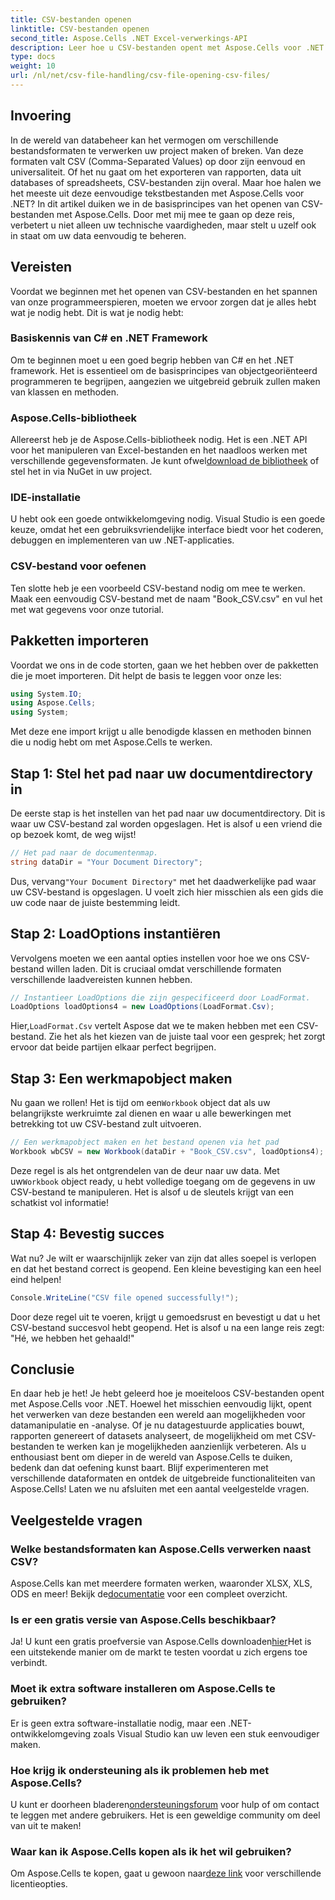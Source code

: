 ```yaml
---
title: CSV-bestanden openen
linktitle: CSV-bestanden openen
second_title: Aspose.Cells .NET Excel-verwerkings-API
description: Leer hoe u CSV-bestanden opent met Aspose.Cells voor .NET met onze uitgebreide, stapsgewijze handleiding. Master data manipulatie.
type: docs
weight: 10
url: /nl/net/csv-file-handling/csv-file-opening-csv-files/
---
```

## Invoering
In de wereld van databeheer kan het vermogen om verschillende bestandsformaten te verwerken uw project maken of breken. Van deze formaten valt CSV (Comma-Separated Values) op door zijn eenvoud en universaliteit. Of het nu gaat om het exporteren van rapporten, data uit databases of spreadsheets, CSV-bestanden zijn overal. Maar hoe halen we het meeste uit deze eenvoudige tekstbestanden met Aspose.Cells voor .NET? In dit artikel duiken we in de basisprincipes van het openen van CSV-bestanden met Aspose.Cells. Door met mij mee te gaan op deze reis, verbetert u niet alleen uw technische vaardigheden, maar stelt u uzelf ook in staat om uw data eenvoudig te beheren. 
## Vereisten
Voordat we beginnen met het openen van CSV-bestanden en het spannen van onze programmeerspieren, moeten we ervoor zorgen dat je alles hebt wat je nodig hebt. Dit is wat je nodig hebt:
### Basiskennis van C# en .NET Framework
Om te beginnen moet u een goed begrip hebben van C# en het .NET framework. Het is essentieel om de basisprincipes van objectgeoriënteerd programmeren te begrijpen, aangezien we uitgebreid gebruik zullen maken van klassen en methoden.
### Aspose.Cells-bibliotheek
 Allereerst heb je de Aspose.Cells-bibliotheek nodig. Het is een .NET API voor het manipuleren van Excel-bestanden en het naadloos werken met verschillende gegevensformaten. Je kunt ofwel[download de bibliotheek](https://releases.aspose.com/cells/net/) of stel het in via NuGet in uw project.
### IDE-installatie
U hebt ook een goede ontwikkelomgeving nodig. Visual Studio is een goede keuze, omdat het een gebruiksvriendelijke interface biedt voor het coderen, debuggen en implementeren van uw .NET-applicaties.
### CSV-bestand voor oefenen
Ten slotte heb je een voorbeeld CSV-bestand nodig om mee te werken. Maak een eenvoudig CSV-bestand met de naam "Book_CSV.csv" en vul het met wat gegevens voor onze tutorial.
## Pakketten importeren
Voordat we ons in de code storten, gaan we het hebben over de pakketten die je moet importeren. Dit helpt de basis te leggen voor onze les:
```csharp
using System.IO;
using Aspose.Cells;
using System;
```
Met deze ene import krijgt u alle benodigde klassen en methoden binnen die u nodig hebt om met Aspose.Cells te werken.
## Stap 1: Stel het pad naar uw documentdirectory in
De eerste stap is het instellen van het pad naar uw documentdirectory. Dit is waar uw CSV-bestand zal worden opgeslagen. Het is alsof u een vriend die op bezoek komt, de weg wijst!
```csharp
// Het pad naar de documentenmap.
string dataDir = "Your Document Directory";
```
 Dus, vervang`"Your Document Directory"` met het daadwerkelijke pad waar uw CSV-bestand is opgeslagen. U voelt zich hier misschien als een gids die uw code naar de juiste bestemming leidt.
## Stap 2: LoadOptions instantiëren
Vervolgens moeten we een aantal opties instellen voor hoe we ons CSV-bestand willen laden. Dit is cruciaal omdat verschillende formaten verschillende laadvereisten kunnen hebben. 
```csharp
// Instantieer LoadOptions die zijn gespecificeerd door LoadFormat.
LoadOptions loadOptions4 = new LoadOptions(LoadFormat.Csv);
```
 Hier,`LoadFormat.Csv` vertelt Aspose dat we te maken hebben met een CSV-bestand. Zie het als het kiezen van de juiste taal voor een gesprek; het zorgt ervoor dat beide partijen elkaar perfect begrijpen.
## Stap 3: Een werkmapobject maken
Nu gaan we rollen! Het is tijd om een`Workbook` object dat als uw belangrijkste werkruimte zal dienen en waar u alle bewerkingen met betrekking tot uw CSV-bestand zult uitvoeren.
```csharp
// Een werkmapobject maken en het bestand openen via het pad
Workbook wbCSV = new Workbook(dataDir + "Book_CSV.csv", loadOptions4);
```
 Deze regel is als het ontgrendelen van de deur naar uw data. Met uw`Workbook` object ready, u hebt volledige toegang om de gegevens in uw CSV-bestand te manipuleren. Het is alsof u de sleutels krijgt van een schatkist vol informatie!
## Stap 4: Bevestig succes
Wat nu? Je wilt er waarschijnlijk zeker van zijn dat alles soepel is verlopen en dat het bestand correct is geopend. Een kleine bevestiging kan een heel eind helpen!
```csharp
Console.WriteLine("CSV file opened successfully!");
```
Door deze regel uit te voeren, krijgt u gemoedsrust en bevestigt u dat u het CSV-bestand succesvol hebt geopend. Het is alsof u na een lange reis zegt: "Hé, we hebben het gehaald!"
## Conclusie
En daar heb je het! Je hebt geleerd hoe je moeiteloos CSV-bestanden opent met Aspose.Cells voor .NET. Hoewel het misschien eenvoudig lijkt, opent het verwerken van deze bestanden een wereld aan mogelijkheden voor datamanipulatie en -analyse. Of je nu datagestuurde applicaties bouwt, rapporten genereert of datasets analyseert, de mogelijkheid om met CSV-bestanden te werken kan je mogelijkheden aanzienlijk verbeteren. 
Als u enthousiast bent om dieper in de wereld van Aspose.Cells te duiken, bedenk dan dat oefening kunst baart. Blijf experimenteren met verschillende dataformaten en ontdek de uitgebreide functionaliteiten van Aspose.Cells! Laten we nu afsluiten met een aantal veelgestelde vragen.
## Veelgestelde vragen
### Welke bestandsformaten kan Aspose.Cells verwerken naast CSV?
 Aspose.Cells kan met meerdere formaten werken, waaronder XLSX, XLS, ODS en meer! Bekijk de[documentatie](https://reference.aspose.com/cells/net/) voor een compleet overzicht.
### Is er een gratis versie van Aspose.Cells beschikbaar?
 Ja! U kunt een gratis proefversie van Aspose.Cells downloaden[hier](https://releases.aspose.com/)Het is een uitstekende manier om de markt te testen voordat u zich ergens toe verbindt.
### Moet ik extra software installeren om Aspose.Cells te gebruiken?
Er is geen extra software-installatie nodig, maar een .NET-ontwikkelomgeving zoals Visual Studio kan uw leven een stuk eenvoudiger maken.
### Hoe krijg ik ondersteuning als ik problemen heb met Aspose.Cells?
 U kunt er doorheen bladeren[ondersteuningsforum](https://forum.aspose.com/c/cells/9) voor hulp of om contact te leggen met andere gebruikers. Het is een geweldige community om deel van uit te maken!
### Waar kan ik Aspose.Cells kopen als ik het wil gebruiken?
 Om Aspose.Cells te kopen, gaat u gewoon naar[deze link](https://purchase.aspose.com/buy) voor verschillende licentieopties.
